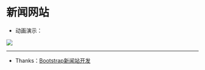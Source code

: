 # 新闻网站

* 动画演示：

![](https://github.com/magicmai/myDemos/blob/master/%E6%96%B0%E9%97%BB%E7%BD%91%E7%AB%99/%E6%BC%94%E7%A4%BA%E5%8A%A8%E5%9B%BE/news.gif)

----
* Thanks：[Bootstrap新闻站开发](http://www.bilibili.com/video/av10373326/)
